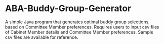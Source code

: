 # ABA-Buddy-Group-Generator

A simple Java program that generates optimal buddy group selections, based on Committee Member preferences. 
Requires users to input csv files of Cabinet Member details and Committee Member preferences. Sample csv files are available for reference.
